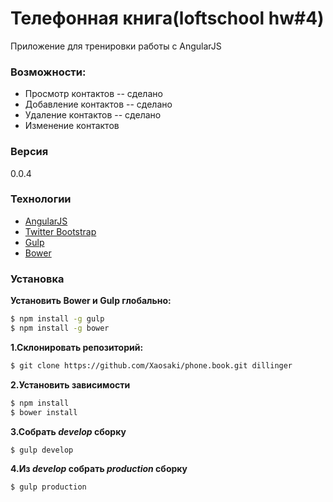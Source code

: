 # Телефонная книга(loftschool hw#4)

Приложение для тренировки работы с AngularJS

### Возможности:
  - Просмотр контактов -- сделано
  - Добавление контактов -- сделано
  - Удаление контактов -- сделано
  - Изменение контактов


### Версия
0.0.4

### Технологии

* [AngularJS]
* [Twitter Bootstrap]
* [Gulp]
* [Bower]

### Установка

**Установить Bower и Gulp глобально:**
```sh
$ npm install -g gulp
$ npm install -g bower
```
**1.Склонировать репозиторий:**
```sh
$ git clone https://github.com/Xaosaki/phone.book.git dillinger
```
**2.Установить зависимости**
```sh
$ npm install
$ bower install
```
**3.Собрать *develop* сборку**
```sh
$ gulp develop
```
**4.Из *develop* собрать *production* сборку**
```sh
$ gulp production
```










[Twitter Bootstrap]:http://twitter.github.com/bootstrap/
[Bower]:http://bower.io/
[AngularJS]:http://angularjs.org
[Gulp]:http://gulpjs.com
